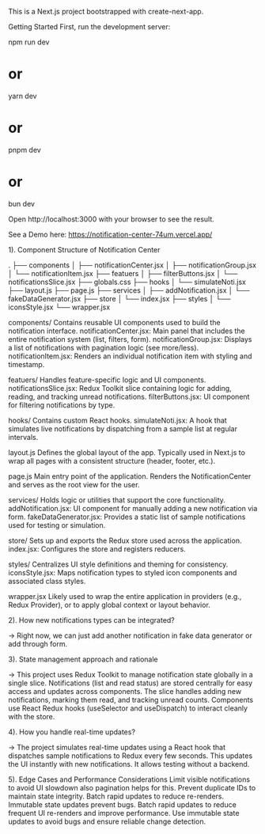 This is a Next.js project bootstrapped with create-next-app.

Getting Started
First, run the development server:

npm run dev
# or
yarn dev
# or
pnpm dev
# or
bun dev

Open http://localhost:3000 with your browser to see the result.

See a Demo here: https://notification-center-74um.vercel.app/


1).  Component Structure of Notification Center 

.
├── components
│   ├── notificationCenter.jsx
│   ├── notificationGroup.jsx
│   └── notificationItem.jsx
├── featuers
│   ├── filterButtons.jsx
│   └── notificationsSlice.jsx
├── globals.css
├── hooks
│   └── simulateNoti.jsx
├── layout.js
├── page.js
├── services
│   ├── addNotification.jsx
│   └── fakeDataGenerator.jsx
├── store
│   └── index.jsx
├── styles
│   └── iconsStyle.jsx
└── wrapper.jsx

components/
        Contains reusable UI components used to build the notification interface.
        notificationCenter.jsx: Main panel that includes the entire notification system (list, filters, form).
        notificationGroup.jsx: Displays a list of notifications with pagination logic (see more/less).
        notificationItem.jsx: Renders an individual notification item with styling and timestamp.


featuers/
        Handles feature-specific logic and UI components.
        notificationsSlice.jsx: Redux Toolkit slice containing logic for adding, reading, and tracking unread notifications.
        filterButtons.jsx: UI component for filtering notifications by type.


hooks/
        Contains custom React hooks.
        simulateNoti.jsx: A hook that simulates live notifications by dispatching from a sample list at regular intervals.


layout.js
        Defines the global layout of the app. Typically used in Next.js to wrap all pages with a consistent structure (header, footer, etc.).


page.js
        Main entry point of the application. Renders the NotificationCenter and serves as the root view for the user.


services/
        Holds logic or utilities that support the core functionality.
        addNotification.jsx: UI component for manually adding a new notification via form.
        fakeDataGenerator.jsx: Provides a static list of sample notifications used for testing or simulation.


store/
        Sets up and exports the Redux store used across the application.
        index.jsx: Configures the store and registers reducers.


styles/
        Centralizes UI style definitions and theming for consistency.
        iconsStyle.jsx: Maps notification types to styled icon components and associated class styles.
        

wrapper.jsx
        Likely used to wrap the entire application in providers (e.g., Redux Provider), or to apply global context or layout behavior.




2). How new notifications types can be integrated?

->  Right now, we can just add another notification in fake data generator or add through form.


3). State management approach and rationale

->  This project uses Redux Toolkit to manage notification state globally in a single slice.
    Notifications (list and read status) are stored centrally for easy access and updates across components.
    The slice handles adding new notifications, marking them read, and tracking unread counts.
    Components use React Redux hooks (useSelector and useDispatch) to interact cleanly with the store.


4). How you handle real-time updates? 

-> The project simulates real-time updates using a React hook that dispatches sample notifications to Redux every few seconds. This updates the UI instantly with     new notifications. It allows testing without a backend.


5). Edge Cases and Performance Considerations
      Limit visible notifications to avoid UI slowdown also pagination helps for this.
      Prevent duplicate IDs to maintain state integrity.
      Batch rapid updates to reduce re-renders.
      Immutable state updates prevent bugs.
      Batch rapid updates to reduce frequent UI re-renders and improve performance.
      Use immutable state updates to avoid bugs and ensure reliable change detection.
